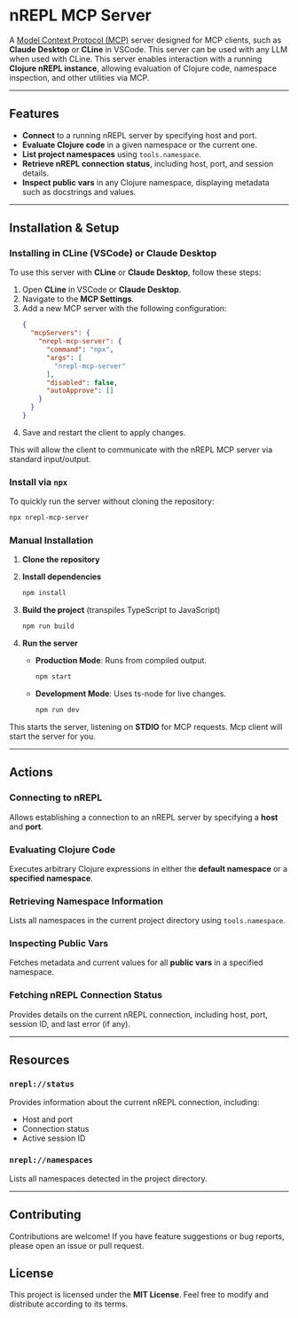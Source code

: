 # nREPL MCP Server

A [Model Context Protocol (MCP)](https://github.com/modelcontextprotocol) server designed for MCP clients, such as **Claude Desktop** or **CLine** in VSCode. This server can be used with any LLM when used with CLine. This server enables interaction with a running **Clojure nREPL instance**, allowing evaluation of Clojure code, namespace inspection, and other utilities via MCP.

---

## Features

- **Connect** to a running nREPL server by specifying host and port.
- **Evaluate Clojure code** in a given namespace or the current one.
- **List project namespaces** using `tools.namespace`.
- **Retrieve nREPL connection status**, including host, port, and session details.
- **Inspect public vars** in any Clojure namespace, displaying metadata such as docstrings and values.

---

## Installation & Setup

### Installing in CLine (VSCode) or Claude Desktop

To use this server with **CLine** or **Claude Desktop**, follow these steps:

1. Open **CLine** in VSCode or **Claude Desktop**.
2. Navigate to the **MCP Settings**.
3. Add a new MCP server with the following configuration:
   ```json
   {
     "mcpServers": {
       "nrepl-mcp-server": {
         "command": "npx",
         "args": [
           "nrepl-mcp-server"
         ],
         "disabled": false,
         "autoApprove": []
       }
     }
   }
   ```
4. Save and restart the client to apply changes.

This will allow the client to communicate with the nREPL MCP server via standard input/output.

### Install via `npx`

To quickly run the server without cloning the repository:

```bash
npx nrepl-mcp-server
```

### Manual Installation

1. **Clone the repository**
2. **Install dependencies**

   ```bash
   npm install
   ```

3. **Build the project** (transpiles TypeScript to JavaScript)

   ```bash
   npm run build
   ```

4. **Run the server**

   - **Production Mode**: Runs from compiled output.
     ```bash
     npm start
     ```
   - **Development Mode**: Uses ts-node for live changes.
     ```bash
     npm run dev
     ```

This starts the server, listening on **STDIO** for MCP requests. Mcp client will start the server for you.

---

## Actions

### Connecting to nREPL

Allows establishing a connection to an nREPL server by specifying a **host** and **port**.

### Evaluating Clojure Code

Executes arbitrary Clojure expressions in either the **default namespace** or a **specified namespace**.

### Retrieving Namespace Information

Lists all namespaces in the current project directory using `tools.namespace`.

### Inspecting Public Vars

Fetches metadata and current values for all **public vars** in a specified namespace.

### Fetching nREPL Connection Status

Provides details on the current nREPL connection, including host, port, session ID, and last error (if any).

---

## Resources

### `nrepl://status`

Provides information about the current nREPL connection, including:

- Host and port
- Connection status
- Active session ID

### `nrepl://namespaces`

Lists all namespaces detected in the project directory.

---

## Contributing

Contributions are welcome! If you have feature suggestions or bug reports, please open an issue or pull request.

## License

This project is licensed under the **MIT License**. Feel free to modify and distribute according to its terms.
